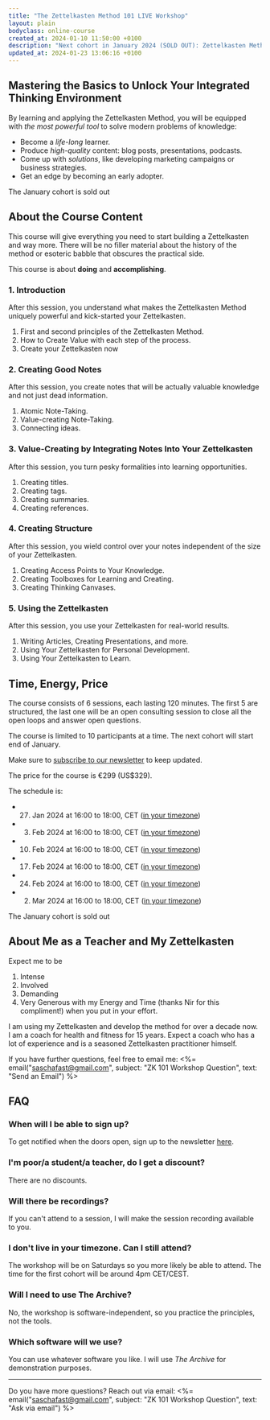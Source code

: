 ```yaml
---
title: "The Zettelkasten Method 101 LIVE Workshop"
layout: plain
bodyclass: online-course
created_at: 2024-01-10 11:50:00 +0100
description: "Next cohort in January 2024 (SOLD OUT): Zettelkasten Method 101, Mastering the basics to unlock your Integrated Thinking Environment. A live workshop for 10 participants."
updated_at: 2024-01-23 13:06:16 +0100
---
```

## Mastering the Basics to Unlock Your Integrated Thinking Environment

By learning and applying the Zettelkasten Method, you will be equipped with *the most powerful tool* to solve modern problems of knowledge:

- Become a *life-long* learner.
- Produce *high-quality* content: blog posts, presentations, podcasts.
- Come up with *solutions*, like developing marketing campaigns or business strategies.
- Get an edge by becoming an early adopter.

<aside class="note"><p>The January cohort is sold out</p></aside>

## About the Course Content

This course will give everything you need to start building a Zettelkasten and way more. There will be no filler material about the history of the method or esoteric babble that obscures the practical side.

This course is about **doing** and **accomplishing**.

### 1\. Introduction

After this session, you understand what makes the Zettelkasten Method uniquely powerful and kick-started your Zettelkasten.

1. First and second principles of the Zettelkasten Method.
2. How to Create Value with each step of the process.
3. Create your Zettelkasten now

### 2\. Creating Good Notes

After this session, you create notes that will be actually valuable knowledge and not just dead information.

1. Atomic Note-Taking.
2. Value-creating Note-Taking.
3. Connecting ideas.

### 3\. Value-Creating by Integrating Notes Into Your Zettelkasten

After this session, you turn pesky formalities into learning opportunities.

1. Creating titles.
2. Creating tags.
3. Creating summaries.
4. Creating references.

### 4\. Creating Structure

After this session, you wield control over your notes independent of the size of your Zettelkasten.

1. Creating Access Points to Your Knowledge.
2. Creating Toolboxes for Learning and Creating.
3. Creating Thinking Canvases.

### 5\. Using the Zettelkasten

After this session, you use your Zettelkasten for real-world results.

1. Writing Articles, Creating Presentations, and more.
2. Using Your Zettelkasten for Personal Development.
3. Using Your Zettelkasten to Learn.


## Time, Energy, Price

The course consists of 6 sessions, each lasting 120 minutes. The first 5 are structured, the last one will be an open consulting session to close all the open loops and answer open questions.

The course is limited to 10 participants at a time. The next cohort will start end of January.

Make sure to [subscribe to our newsletter](/newsletter) to keep updated.

The price for the course is €299 (US$329).

The schedule is:

- 27. Jan 2024 at 16:00 to 18:00, CET ([in your timezone](https://time.is/1600_27_jan_2024_in_bielefeld))
- 3. Feb 2024 at 16:00 to 18:00, CET ([in your timezone](https://time.is/1600_3_feb_2024_in_bielefeld))
- 10. Feb 2024 at 16:00 to 18:00, CET ([in your timezone](https://time.is/1600_10_feb_2024_in_bielefeld))
- 17. Feb 2024 at 16:00 to 18:00, CET ([in your timezone](https://time.is/1600_17_feb_2024_in_bielefeld))
- 24. Feb 2024 at 16:00 to 18:00, CET ([in your timezone](https://time.is/1600_24_feb_2024_in_bielefeld))
- 2. Mar 2024 at 16:00 to 18:00, CET ([in your timezone](https://time.is/1600_2_mar_2024_in_bielefeld))

<aside class="note"><p>The January cohort is sold out</p></aside>

## About Me as a Teacher and My Zettelkasten

Expect me to be

1. Intense
2. Involved
3. Demanding
4. Very Generous with my Energy and Time (thanks Nir for this compliment!) when you put in your effort.

I am using my Zettelkasten and develop the method for over a decade now. I am a coach for health and fitness for 15 years. Expect a coach who has a lot of experience and is a seasoned Zettelkasten practitioner himself.

If you have further questions, feel free to email me: <%= email("saschafast@gmail.com", subject: "ZK 101 Workshop Question", text: "Send an Email") %>


## FAQ

### When will I be able to sign up?

To get notified when the doors open, sign up to the newsletter [here](https://zettelkasten.de/newsletter).

### I'm poor/a student/a teacher, do I get a discount?

There are no discounts.

### Will there be recordings?

If you can't attend to a session, I will make the session recording available to you.

### I don't live in your timezone. Can I still attend?

The workshop will be on Saturdays so you more likely be able to attend. The time for the first cohort will be around 4pm CET/CEST.

### Will I need to use The Archive?

No, the workshop is software-independent, so you practice the principles, not the tools.

### Which software will we use?

You can use whatever software you like. I will use *The Archive* for demonstration purposes.

----

Do you have more questions? Reach out via email:
<%= email("saschafast@gmail.com", subject: "ZK 101 Workshop Question", text: "Ask via email") %>
